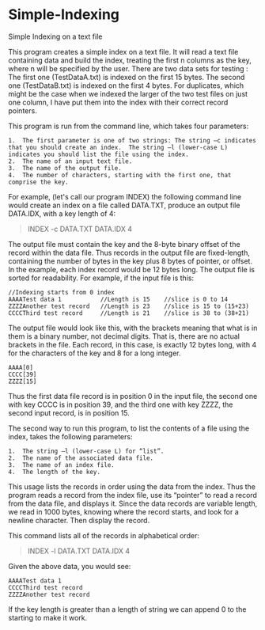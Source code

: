 # Simple-Indexing
Simple Indexing on a text file

This program creates a simple index on a text file.  It will read a text file containing data and build the index, treating the first n columns as the key, where n will be specified by the user. There are two data sets for testing : The first one (TestDataA.txt) is indexed on the first 15 bytes.  The second one (TestDataB.txt) is indexed on the first 4 bytes.
For duplicates, which might be the case when we indexed the larger of the two test files on just one column, I have put them into the index with their correct record pointers.

This program is run from the command line, which takes four parameters:

    1.	The first parameter is one of two strings: The string –c indicates that you should create an index.  The string –l (lower-case L) indicates you should list the file using the index.
    2.	The name of an input text file.
    3.	The name of the output file.
    4.	The number of characters, starting with the first one, that comprise the key.

For example, (let's call our program INDEX) the following command line would create an index on a file called DATA.TXT, produce an output file DATA.IDX, with a key length of 4:
> INDEX -c DATA.TXT DATA.IDX 4

The output file must contain the key and the 8-byte binary offset of the record within the data file.  Thus records in the output file are fixed-length, containing the number of bytes in the key plus 8 bytes of pointer, or offset.  In the example, each index record would be 12 bytes long.  The output file is sorted for readability.
For example, if the input file is this:

    //Indexing starts from 0 index
    AAAATest data 1           //Length is 15	//slice is 0 to 14
    ZZZZAnother test record   //Length is 23	//slice is 15 to (15+23)
    CCCCThird test record     //Length is 21	//slice is 38 to (38+21)

The output file would look like this, with the brackets meaning that what is in them is a binary number, not decimal digits.  That is, there are no actual brackets in the file.  Each record, in this case, is exactly 12 bytes long, with 4 for the characters of the key and 8 for a long integer.

    AAAA[0]
    CCCC[39]
    ZZZZ[15]

Thus the first data file record is in position 0 in the input file, the second one with key CCCC is in position 39, and the third one with key ZZZZ, the second input record, is in position 15.

The second way to run this program, to list the contents of a file using the index, takes the following parameters:

    1.	The string –l (lower-case L) for “list”.
    2.	The name of the associated data file.
    3.	The name of an index file.
    4.	The length of the key.

This usage lists the records in order using the data from the index.  Thus the program reads a record from the index file, use its “pointer” to read a record from the data file, and displays it. Since the data records are variable length, we read in 1000 bytes, knowing where the record starts, and look for a newline character.  Then display the record.

This command lists all of the records in alphabetical order:

> INDEX -l DATA.TXT DATA.IDX 4

Given the above data, you would see:

    AAAATest data 1
    CCCCThird test record
    ZZZZAnother test record

If the key length is greater than a length of string we can append 0 to the starting to make it work.
